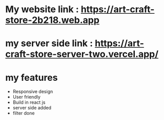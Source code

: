# My website link : https://art-craft-store-2b218.web.app
# my server side link : https://art-craft-store-server-two.vercel.app/
# my features
- Responsive design
- User friendly
- Build in react js
- server side added 
- filter done 